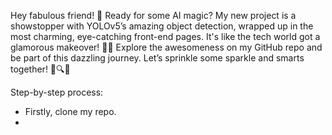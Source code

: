 Hey fabulous friend! 🌸
Ready for some AI magic? My new project is a showstopper with YOLOv5’s amazing object detection, 
wrapped up in the most charming, eye-catching front-end pages. It's like the tech world got a glamorous makeover! 💖✨
Explore the awesomeness on my GitHub repo and be part of this dazzling journey. Let’s sprinkle some sparkle and smarts
together! 🌟🔍🎉

Step-by-step process:
 - Firstly, clone my repo.
 - 
